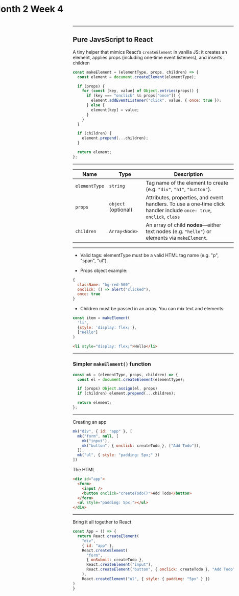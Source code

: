 # Month 2 Week 4

<style>
  h1 {
    left: 50%;
    top: 50%;
    transform: translate(-50%, -50%);
  }
</style>

---

## Pure JavsScript to React

A tiny helper that mimics React’s `createElement` in vanilla JS:
it creates an element, applies props (including one‑time event listeners), and inserts children

```js
const makeElement = (elementType, props, children) => {
  const element = document.createElement(elementType);

  if (props) {
    for (const [key, value] of Object.entries(props)) {
      if (key === "onclick" && props["once"]) {
        element.addEvemtListener("click", value, { once: true });
      } else {
        element[key] = value;
      }
    }
  }

  if (children) {
    element.prepend(...children);
  }

  return element;
};
```

---

| Name           | Type                | Description                                                                                     |
| -------------- | ------------------- | ----------------------------------------------------------------------------------------------- |
| `elementType`  | `string`            | Tag name of the element to create (e.g. `"div"`, `"h1"`, `"button"`).                           |
| `props`        | `object` (optional) | Attributes, properties, and event handlers. To use a one‑time click handler include `once: true`, `onclick`, `class` |
| `children`     | `Array<Node>`       | An array of child **nodes**—either text nodes (e.g. `"hello"`) or elements via `makeElement`.      |


---

- Valid tags: elementType must be a valid HTML tag name (e.g. "p", "span", "ul").

- Props object example:

```js
{
  className: "bg-red-500",
  onclick: () => alert("clicked"),
  once: true
}
```

- Children must be passed in an array. You can mix text and elements:

```js
const item = makeElement(
  'li', 
  {style: 'display: flex;'},
  ["Hello"]
)
```

```html
<li style="display: flex;">Hello</li>
```

---

### Simpler `makeElement()` function

```js
const mk = (elementType, props, children) => {
  const el = document.createElement(elementType);

  if (props) Object.assign(el, props)
  if (children) element.prepend(...children);

  return element;
};
```

---

Creating an app

```js 
mk("div", { id: "app" }, [
  mk("form", null, [
    mk("input"),
    mk("button", { onclick: createTodo }, ["Add Todo"]),
  ]),
  mk("ul", { style: "padding: 5px;" })
])
```

The HTML

```html
<div id="app">
  <form>
    <input />
    <button onclick="createTodo()">Add Todo</button>
  </form>
  <ul style="padding: 5px;"></ul>
</div>
```

---

Bring it all together to React

```js
const App = () => {
  return React.createElement(
    "div", 
    { id: "app" }, 
    React.createElement(
      "form", 
      { onSubmit: createTodo }, 
      React.createElement("input"),
      React.createElement("button", { onclick: createTodo }, "Add Todo"),
    ),
    React.createElement("ul", { style: { padding: "5px" } })
)
}

```